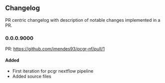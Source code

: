 ## Changelog

PR centric changelog with description of notable changes implemented in a PR.

### 0.0.0.9000

PR: https://github.com/imendes93/pcgr-nf/pull/1

#### Added

- First iteration for pcgr nextflow pipeline
- Added source files
